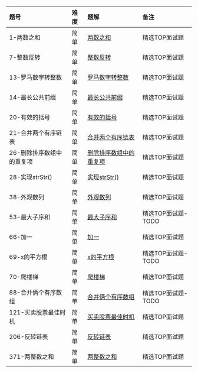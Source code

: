 | 题号 | 难度 | 题解 | 备注   |
| :------| :------ | :------ |  :------ |
| 1-两数之和 | 简单 | [两数之和](1/1.md) | 精选TOP面试题 |
| 7-整数反转 | 简单 | [整数反转](7/7.md) | 精选TOP面试题 |
| 13-罗马数字转整数 | 简单 | [罗马数字转整数](13/13.md) | 精选TOP面试题 |
| 14-最长公共前缀 | 简单 | [最长公共前缀](14/14.md) | 精选TOP面试题 |
| 20-有效的括号 | 简单 | [有效的括号](20/20.md) | 精选TOP面试题 |
| 21-合并两个有序链表 | 简单 | [合并两个有序链表](21/21.md) | 精选TOP面试题 |
| 26-删除排序数组中的重复项 | 简单 | [删除排序数组中的重复项](26/26.md) | 精选TOP面试题 |
| 28-实现strStr() | 简单 | [实现strStr()](28/28.md) | 精选TOP面试题 |
| 38-外观数列 | 简单 | [外观数列](38/38.md) | 精选TOP面试题 |
| 53-最大子序和 | 简单 | [最大子序和](53/53.md) | 精选TOP面试题-TODO |
| 66-加一 | 简单 | [加一](66/66.md) | 精选TOP面试题 |
| 69-x的平方根 | 简单 | [x的平方根](69/69.md) | 精选TOP面试题-TODO|
| 70-爬楼梯 | 简单 | [爬楼梯](70/70.md) | 精选TOP面试题|
| 88-合并俩个有序数组 | 简单 | [合并俩个有序数组](88/88.md) | 精选TOP面试题-TODO|
| 121-买卖股票最佳时机 | 简单 | [买卖股票最佳时机](121/121.md) | 精选TOP面试题 |
| 206-反转链表 | 简单 | [反转链表](206/206.md) | 精选TOP面试题 |
| 371-两整数之和 | 简单 | [两整数之和](371/371.md) | 精选TOP面试题 |
